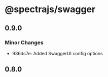 # @spectrajs/swagger

## 0.9.0

### Minor Changes

- 936dc7e: Added SwaggerUI config options

## 0.8.0
